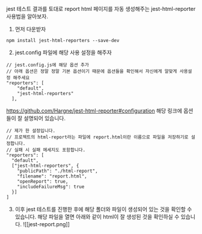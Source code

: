 
jest 테스트 결과를 토대로 report html 페이지를 자동 생성해주는 jest-html-reporter 사용법을 알아보자.

1. 먼저 다운받자
```
npm install jest-html-reporters --save-dev
```
2. jest.config 파일에 해당 사용 설정을 해주자
```
// jest.config.js에 해당 옵션 추가
// 아래 옵션은 정말 정말 기본 옵션이기 때문에 옵션들을 확인해서 자신에게 알맞게 사용설정 해주세요
"reporters": [
    "default",
    "jest-html-reporters"
  ],
```

https://github.com/Hargne/jest-html-reporter#configuration
해당 링크에 옵션들이 잘 설명되어 있습니다.

```
// 제가 한 설정입니다.
// 프로젝트의 html-report라는 파일에 report.html이란 이름으로 파일을 저장하기로 설정합니다. 
// 실패 시 실패 메세지도 포함합니다.
"reporters": [
  "default",
  ["jest-html-reporters", {
    "publicPath": "./html-report",
    "filename": "report.html",
    "openReport": true,
	"includeFailureMsg": true
  }]
]
```

3. 이후 jest 테스트를 진행한 후에 해당 폴더와 파일이 생성되어 있는 것을 확인할 수 있습니다. 해당 파일을 열면 아래와 같이 html이 잘 생성된 것을 확인하실 수 있습니다.
![[jest-report.png]]